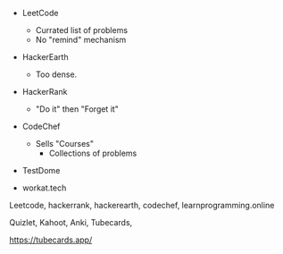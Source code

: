 - LeetCode
  - Currated list of problems
  - No "remind" mechanism
- HackerEarth
  - Too dense.
- HackerRank
  - "Do it" then "Forget it"
- CodeChef

  - Sells "Courses"
    - Collections of problems

- TestDome
- workat.tech

Leetcode, hackerrank, hackerearth, codechef, learnprogramming.online

Quizlet, Kahoot, Anki, Tubecards,

https://tubecards.app/
